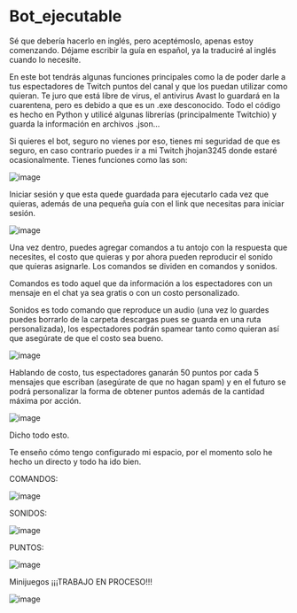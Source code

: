 # Bot_ejecutable
Sé que debería hacerlo en inglés, pero aceptémoslo, apenas estoy comenzando. Déjame escribir la guía en español, ya la traduciré al inglés cuando lo necesite.

En este bot tendrás algunas funciones principales como la de poder darle a tus espectadores de Twitch puntos del canal y que los puedan utilizar como quieran. Te juro que está libre de virus, el antivirus Avast lo guardará en la cuarentena, pero es debido a que es un .exe desconocido. Todo el código es hecho en Python y utilicé algunas librerías (principalmente Twitchio) y guarda la información en archivos .json…

Si quieres el bot, seguro no vienes por eso, tienes mi seguridad de que es seguro, en caso contrario puedes ir a mi Twitch jhojan3245 donde estaré ocasionalmente. Tienes funciones como las son:

![image](https://github.com/BJhojan/Bot_ejecutable/assets/132861358/8b8c6995-ddac-41ff-87d9-5809fee7c68d)

Iniciar sesión y que esta quede guardada para ejecutarlo cada vez que quieras, además de una pequeña guía con el link que necesitas para iniciar sesión.

![image](https://github.com/BJhojan/Bot_ejecutable/assets/132861358/622b631f-72c8-421c-83a5-b6fa07a38109)

Una vez dentro, puedes agregar comandos a tu antojo con la respuesta que necesites, el costo que quieras y por ahora pueden reproducir el sonido que quieras asignarle. Los comandos se dividen en comandos y sonidos.

Comandos es todo aquel que da información a los espectadores con un mensaje en el chat ya sea gratis o con un costo personalizado.

Sonidos es todo comando que reproduce un audio (una vez lo guardes puedes borrarlo de la carpeta descargas pues se guarda en una ruta personalizada), los espectadores podrán spamear tanto como quieran así que asegúrate de que el costo sea bueno.

![image](https://github.com/BJhojan/Bot_ejecutable/assets/132861358/76bffdf6-7d86-403b-9e80-701c4d6e7ead)

Hablando de costo, tus espectadores ganarán 50 puntos por cada 5 mensajes que escriban (asegúrate de que no hagan spam) y en el futuro se podrá personalizar la forma de obtener puntos además de la cantidad máxima por acción.

![image](https://github.com/BJhojan/Bot_ejecutable/assets/132861358/b2775e32-af40-42e2-9a8c-d53d49f4c3ca)

Dicho todo esto.

Te enseño cómo tengo configurado mi espacio, por el momento solo he hecho un directo y todo ha ido bien.

COMANDOS: 

![image](https://github.com/BJhojan/Bot_ejecutable/assets/132861358/9423b114-91bb-4e47-ba5c-7a7dafd94e71)

SONIDOS: 

![image](https://github.com/BJhojan/Bot_ejecutable/assets/132861358/7e3d38fc-68aa-479e-8451-6111ba75f887)

PUNTOS: 

![image](https://github.com/BJhojan/Bot_ejecutable/assets/132861358/cd527c1b-835d-4602-9dcf-e031f30d7f08)

Minijuegos ¡¡¡TRABAJO EN PROCESO!!! 

![image](https://github.com/BJhojan/Bot_ejecutable/assets/132861358/9ccb462a-e0fc-40c4-bef0-ea3abab6c505)
